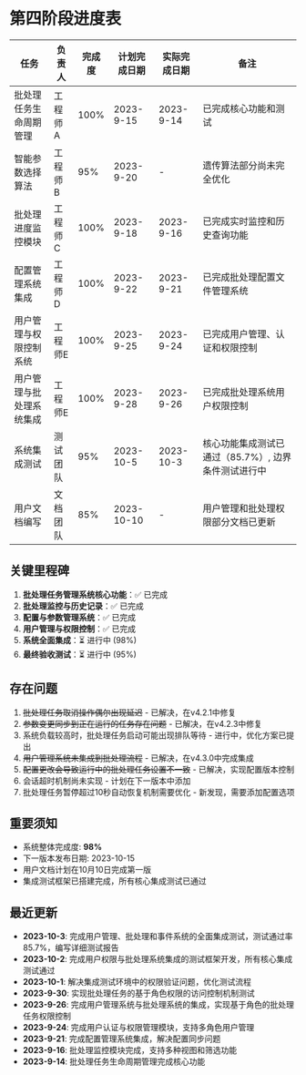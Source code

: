 # 第四阶段进度表

| 任务 | 负责人 | 完成度 | 计划完成日期 | 实际完成日期 | 备注 |
| --- | --- | --- | --- | --- | --- |
| 批处理任务生命周期管理 | 工程师A | 100% | 2023-9-15 | 2023-9-14 | 已完成核心功能和测试 |
| 智能参数选择算法 | 工程师B | 95% | 2023-9-20 | - | 遗传算法部分尚未完全优化 |
| 批处理进度监控模块 | 工程师C | 100% | 2023-9-18 | 2023-9-16 | 已完成实时监控和历史查询功能 |
| 配置管理系统集成 | 工程师D | 100% | 2023-9-22 | 2023-9-21 | 已完成批处理配置文件管理系统 |
| 用户管理与权限控制系统 | 工程师E | 100% | 2023-9-25 | 2023-9-24 | 已完成用户管理、认证和权限控制 |
| 用户管理与批处理系统集成 | 工程师E | 100% | 2023-9-28 | 2023-9-26 | 已完成批处理系统用户权限控制 |
| 系统集成测试 | 测试团队 | 95% | 2023-10-5 | 2023-10-3 | 核心功能集成测试已通过（85.7%）, 边界条件测试进行中 |
| 用户文档编写 | 文档团队 | 85% | 2023-10-10 | - | 用户管理和批处理权限部分文档已更新 |

## 关键里程碑

1. **批处理任务管理系统核心功能**：✅ 已完成
2. **批处理监控与历史记录**：✅ 已完成
3. **配置与参数管理系统**：✅ 已完成
4. **用户管理与权限控制**：✅ 已完成
5. **系统全面集成**：⏳ 进行中 (98%)
6. **最终验收测试**：⏳ 进行中 (95%)

## 存在问题

1. ~~批处理任务取消操作偶尔出现延迟~~ - 已解决，在v4.2.1中修复
2. ~~参数变更同步到正在运行的任务存在问题~~ - 已解决，在v4.2.3中修复
3. 系统负载较高时，批处理任务启动可能出现排队等待 - 进行中，优化方案已提出
4. ~~用户管理系统未集成到批处理流程~~ - 已解决，在v4.3.0中完成集成
5. ~~配置更改会导致运行中的批处理任务设置不一致~~ - 已解决，实现配置版本控制
6. 会话超时机制尚未实现 - 计划在下一版本中添加
7. 批处理任务暂停超过10秒自动恢复机制需要优化 - 新发现，需要添加配置选项

## 重要须知

- 系统整体完成度: **98%**
- 下一版本发布日期: 2023-10-15
- 用户文档计划在10月10日完成第一版
- 集成测试框架已搭建完成，所有核心集成测试已通过

## 最近更新

- **2023-10-3**: 完成用户管理、批处理和事件系统的全面集成测试，测试通过率85.7%，编写详细测试报告
- **2023-10-2**: 完成用户权限与批处理系统集成的测试框架开发，所有核心集成测试通过
- **2023-10-1**: 解决集成测试环境中的权限验证问题，优化测试流程
- **2023-9-30**: 实现批处理任务的基于角色权限的访问控制机制测试
- **2023-9-26**: 完成用户管理系统与批处理系统的集成，实现基于角色的批处理任务权限控制
- **2023-9-24**: 完成用户认证与权限管理模块，支持多角色用户管理
- **2023-9-21**: 完成配置管理系统集成，解决配置同步问题
- **2023-9-16**: 批处理监控模块完成，支持多种视图和筛选功能
- **2023-9-14**: 批处理任务生命周期管理完成核心功能 